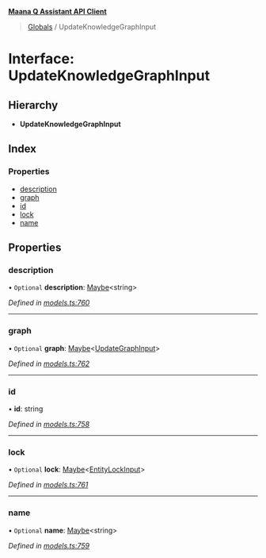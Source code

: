 **[Maana Q Assistant API Client](../README.md)**

> [Globals](../README.md) / UpdateKnowledgeGraphInput

# Interface: UpdateKnowledgeGraphInput

## Hierarchy

* **UpdateKnowledgeGraphInput**

## Index

### Properties

* [description](updateknowledgegraphinput.md#description)
* [graph](updateknowledgegraphinput.md#graph)
* [id](updateknowledgegraphinput.md#id)
* [lock](updateknowledgegraphinput.md#lock)
* [name](updateknowledgegraphinput.md#name)

## Properties

### description

• `Optional` **description**: [Maybe](../README.md#maybe)\<string>

*Defined in [models.ts:760](https://github.com/maana-io/q-assistant-client/blob/1a0616f/src/models.ts#L760)*

___

### graph

• `Optional` **graph**: [Maybe](../README.md#maybe)\<[UpdateGraphInput](updategraphinput.md)>

*Defined in [models.ts:762](https://github.com/maana-io/q-assistant-client/blob/1a0616f/src/models.ts#L762)*

___

### id

•  **id**: string

*Defined in [models.ts:758](https://github.com/maana-io/q-assistant-client/blob/1a0616f/src/models.ts#L758)*

___

### lock

• `Optional` **lock**: [Maybe](../README.md#maybe)\<[EntityLockInput](entitylockinput.md)>

*Defined in [models.ts:761](https://github.com/maana-io/q-assistant-client/blob/1a0616f/src/models.ts#L761)*

___

### name

• `Optional` **name**: [Maybe](../README.md#maybe)\<string>

*Defined in [models.ts:759](https://github.com/maana-io/q-assistant-client/blob/1a0616f/src/models.ts#L759)*
